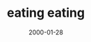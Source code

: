 ---
layout: base.njk
title : 'eating eating' 
view_title : 'eating eating' 
year : '2000' 
date : '2000-01-28' 
img_file : '/drawing/eatingeat.png' 
html_file : 'eatingeat' 
next_html : 'igotthe.html' 
year_order : '79' 
permalink : "title/{{html_file}}.html"
---
